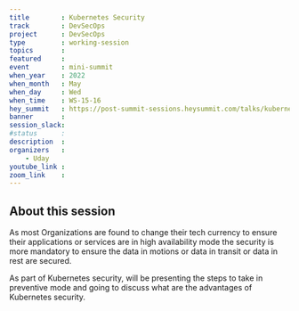 ```yaml
---
title        : Kubernetes Security
track        : DevSecOps
project      : DevSecOps
type         : working-session
topics       :
featured     :
event        : mini-summit
when_year    : 2022
when_month   : May
when_day     : Wed
when_time    : WS-15-16
hey_summit   : https://post-summit-sessions.heysummit.com/talks/kubernetes-security/
banner       : 
session_slack:
#status      : 
description  :
organizers   :
    - Uday       
youtube_link : 
zoom_link    : 
---
```


## About this session
As most Organizations are found to change their tech currency to ensure their applications or services are in high availability mode the security is more mandatory to ensure the data in motions or data in transit or data in rest are secured. 

As part of Kubernetes security, will be presenting the steps to take in preventive mode and going to discuss what are the advantages of Kubernetes security.
